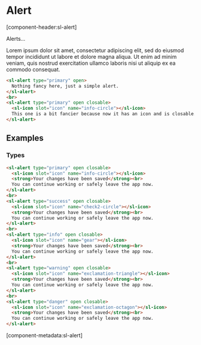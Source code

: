# Alert

[component-header:sl-alert]

Alerts...

Lorem ipsum dolor sit amet, consectetur adipiscing elit, sed do eiusmod tempor incididunt ut labore et dolore magna aliqua. Ut enim ad minim veniam, quis nostrud exercitation ullamco laboris nisi ut aliquip ex ea commodo consequat.

```html preview
<sl-alert type="primary" open>
  Nothing fancy here, just a simple alert.
</sl-alert>
<br>
<sl-alert type="primary" open closable>
  <sl-icon slot="icon" name="info-circle"></sl-icon>
  This one is a bit fancier because now it has an icon and is closable.
</sl-alert>
```

## Examples

### Types

```html preview
<sl-alert type="primary" open closable>
  <sl-icon slot="icon" name="info-circle"></sl-icon>
  <strong>Your changes have been saved</strong><br>
  You can continue working or safely leave the app now.
</sl-alert>
<br>
<sl-alert type="success" open closable>
  <sl-icon slot="icon" name="check2-circle"></sl-icon>
  <strong>Your changes have been saved</strong><br>
  You can continue working or safely leave the app now.
</sl-alert>
<br>
<sl-alert type="info" open closable>
  <sl-icon slot="icon" name="gear"></sl-icon>
  <strong>Your changes have been saved</strong><br>
  You can continue working or safely leave the app now.
</sl-alert>
<br>
<sl-alert type="warning" open closable>
  <sl-icon slot="icon" name="exclamation-triangle"></sl-icon>
  <strong>Your changes have been saved</strong><br>
  You can continue working or safely leave the app now.
</sl-alert>
<br>
<sl-alert type="danger" open closable>
  <sl-icon slot="icon" name="exclamation-octagon"></sl-icon>
  <strong>Your changes have been saved</strong><br>
  You can continue working or safely leave the app now.
</sl-alert>
```

[component-metadata:sl-alert]